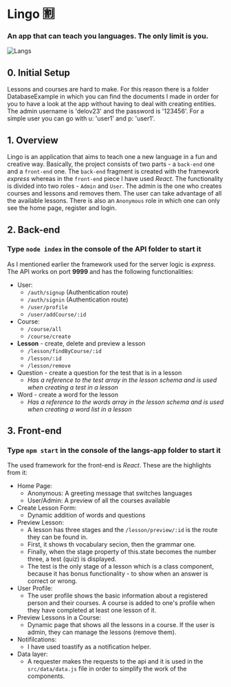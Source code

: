 # Lingo :u5272:
### An app that can teach you languages. The only limit is you.
![Langs](https://mycroft.ai/wp-content/uploads/2018/05/languages-edited.png)

##  0. Initial Setup
Lessons and courses are hard to make. For this reason there is a folder DatabaseExample in which you can find the documents I made in order for you to have a look at the app without having to deal with creating entities. The admin username is 'delov23' and the password is '123456'. For a simple user you can go with u: 'user1' and p: 'user1'.

##  1. Overview
Lingo is an application that aims to teach one a new language in a fun and creative way. Basically, the project consists of two parts - a `back-end` one and a `front-end` one. The `back-end` fragment is created with the framework _express_ whereas in the `front-end` piece I have used _React_. The functionality is divided into two roles - `Admin` and `User`. The admin is the one who creates courses and lessons and removes them. The user can take advantage of all the available lessons. There is also an `Anonymous` role in which one can only see the home page, register and login.
  
##  2. Back-end
### Type `node index` in the console of the API folder to start it
As I mentioned earlier the framework used for the server logic is _express_. The API works on port **9999** and has the following functionalities: 
  * User:
    - `/auth/signup` (Authentication route)
    - `/auth/signin` (Authentication route)
    - `/user/profile`
    - `/user/addCourse/:id`
  * Course:
    - `/course/all`
    - `/course/create`
  * **Lesson** - create, delete and preview a lesson
    - `/lesson/findByCourse/:id`
    - `/lesson/:id`
    - `/lesson/remove`
  * Question - create a question for the test that is in a lesson
    - _Has a reference to the test array in the lesson schema and is used when creating a test in a lesson_
  * Word - create a word for the lesson
    - _Has a reference to the words array in the lesson schema and is used when creating a word list in a lesson_
    
##  3. Front-end
### Type `npm start` in the console of the langs-app folder to start it
The used framework for the front-end is _React_. These are the highlights from it:
  * Home Page:
    - Anonymous: A greeting message that switches languages
    - User/Admin: A preview of all the courses available
  * Create Lesson Form:
    - Dynamic addition of words and questions
  * Preview Lesson:
    - A lesson has three stages and the `/lesson/preview/:id` is the route they can be found in. 
    - First, it shows th vocabulary secion, then the grammar one. 
    - Finally, when the stage property of this.state becomes the number three, a test (quiz) is displayed.
    - The test is the only stage of a lesson which is a class component, because it has bonus functionality - to show when an answer is correct or wrong.
  * User Profile:
    - The user profile shows the basic information about a registered person and their courses. A course is added to one's profile when they have completed at least one lesson of it.
  * Preview Lessons in a Course:
    - Dynamic page that shows all the lessons in a course. If the user is admin, they can manage the lessons (remove them).
  * Notifilcations:
    - I have used toastify as a notification helper. 
  * Data layer:
    - A requester makes the requests to the api and it is used in the `src/data/data.js` file in order to simplify the work of the components.
